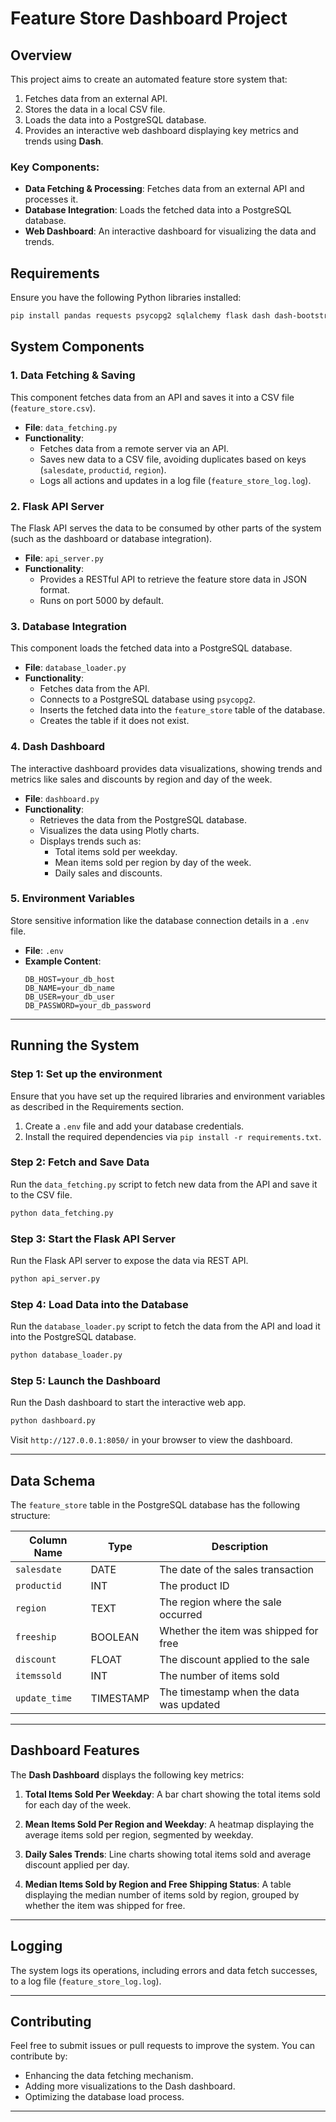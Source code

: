 
# Feature Store Dashboard Project

## Overview

This project aims to create an automated feature store system that:
1. Fetches data from an external API.
2. Stores the data in a local CSV file.
3. Loads the data into a PostgreSQL database.
4. Provides an interactive web dashboard displaying key metrics and trends using **Dash**.

### Key Components:
- **Data Fetching & Processing**: Fetches data from an external API and processes it.
- **Database Integration**: Loads the fetched data into a PostgreSQL database.
- **Web Dashboard**: An interactive dashboard for visualizing the data and trends.

## Requirements

Ensure you have the following Python libraries installed:

```bash
pip install pandas requests psycopg2 sqlalchemy flask dash dash-bootstrap-components plotly python-dotenv schedule
```

## System Components

### 1. **Data Fetching & Saving**
This component fetches data from an API and saves it into a CSV file (`feature_store.csv`).

- **File**: `data_fetching.py`
- **Functionality**:
  - Fetches data from a remote server via an API.
  - Saves new data to a CSV file, avoiding duplicates based on keys (`salesdate`, `productid`, `region`).
  - Logs all actions and updates in a log file (`feature_store_log.log`).

### 2. **Flask API Server**
The Flask API serves the data to be consumed by other parts of the system (such as the dashboard or database integration).

- **File**: `api_server.py`
- **Functionality**:
  - Provides a RESTful API to retrieve the feature store data in JSON format.
  - Runs on port 5000 by default.

### 3. **Database Integration**
This component loads the fetched data into a PostgreSQL database.

- **File**: `database_loader.py`
- **Functionality**:
  - Fetches data from the API.
  - Connects to a PostgreSQL database using `psycopg2`.
  - Inserts the fetched data into the `feature_store` table of the database.
  - Creates the table if it does not exist.

### 4. **Dash Dashboard**
The interactive dashboard provides data visualizations, showing trends and metrics like sales and discounts by region and day of the week.

- **File**: `dashboard.py`
- **Functionality**:
  - Retrieves the data from the PostgreSQL database.
  - Visualizes the data using Plotly charts.
  - Displays trends such as:
    - Total items sold per weekday.
    - Mean items sold per region by day of the week.
    - Daily sales and discounts.

### 5. **Environment Variables**
Store sensitive information like the database connection details in a `.env` file.

- **File**: `.env`
- **Example Content**:
  ```
  DB_HOST=your_db_host
  DB_NAME=your_db_name
  DB_USER=your_db_user
  DB_PASSWORD=your_db_password
  ```

---

## Running the System

### Step 1: Set up the environment
Ensure that you have set up the required libraries and environment variables as described in the Requirements section.

1. Create a `.env` file and add your database credentials.
2. Install the required dependencies via `pip install -r requirements.txt`.

### Step 2: Fetch and Save Data
Run the `data_fetching.py` script to fetch new data from the API and save it to the CSV file.

```bash
python data_fetching.py
```

### Step 3: Start the Flask API Server
Run the Flask API server to expose the data via REST API.

```bash
python api_server.py
```

### Step 4: Load Data into the Database
Run the `database_loader.py` script to fetch the data from the API and load it into the PostgreSQL database.

```bash
python database_loader.py
```

### Step 5: Launch the Dashboard
Run the Dash dashboard to start the interactive web app.

```bash
python dashboard.py
```

Visit `http://127.0.0.1:8050/` in your browser to view the dashboard.

---

## Data Schema

The `feature_store` table in the PostgreSQL database has the following structure:

| Column Name  | Type      | Description                                  |
|--------------|-----------|----------------------------------------------|
| `salesdate`  | DATE      | The date of the sales transaction            |
| `productid`  | INT       | The product ID                              |
| `region`     | TEXT      | The region where the sale occurred           |
| `freeship`   | BOOLEAN   | Whether the item was shipped for free        |
| `discount`   | FLOAT     | The discount applied to the sale             |
| `itemssold`  | INT       | The number of items sold                     |
| `update_time`| TIMESTAMP | The timestamp when the data was updated      |

---

## Dashboard Features

The **Dash Dashboard** displays the following key metrics:

1. **Total Items Sold Per Weekday**:
   A bar chart showing the total items sold for each day of the week.

2. **Mean Items Sold Per Region and Weekday**:
   A heatmap displaying the average items sold per region, segmented by weekday.

3. **Daily Sales Trends**:
   Line charts showing total items sold and average discount applied per day.

4. **Median Items Sold by Region and Free Shipping Status**:
   A table displaying the median number of items sold by region, grouped by whether the item was shipped for free.

---

## Logging

The system logs its operations, including errors and data fetch successes, to a log file (`feature_store_log.log`).

---

## Contributing

Feel free to submit issues or pull requests to improve the system. You can contribute by:

- Enhancing the data fetching mechanism.
- Adding more visualizations to the Dash dashboard.
- Optimizing the database load process.

---



